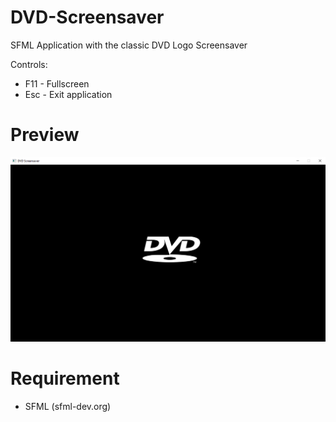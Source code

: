 # DVD-Screensaver
SFML Application with the classic DVD Logo Screensaver

Controls:
- F11 - Fullscreen
- Esc - Exit application

# Preview

![Screenshot 1](img/screen1.png "Screenshot 1")

# Requirement
- SFML (sfml-dev.org)
